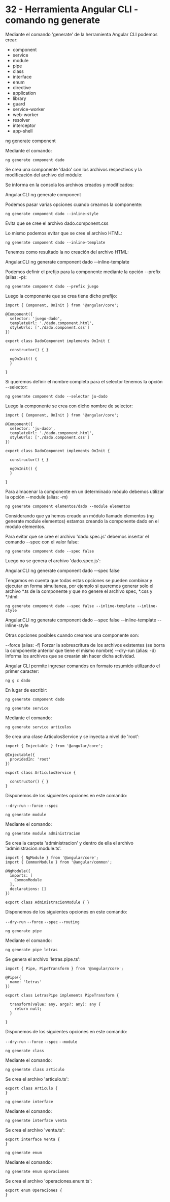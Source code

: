 # 32 - Herramienta Angular CLI - comando ng generate

Mediante el comando 'generate' de la herramienta Angular CLI podemos crear:

- component
- service
- module
- pipe
- class
- interface
- enum
- directive
- application
- library
- guard
- service-worker
- web-worker
- resolver
- interceptor
- app-shell

ng generate component

Mediante el comando:

```ng generate component dado```

Se crea una componente 'dado' con los archivos respectivos y la modificación del archivo del módulo:

Se informa en la consola los archivos creados y modificados:

Angular.CLI ng generate component

Podemos pasar varias opciones cuando creamos la componente:

```ng generate component dado --inline-style```

Evita que se cree el archivo dado.component.css

Lo mismo podemos evitar que se cree el archivo HTML:

```ng generate component dado --inline-template```

Tenemos como resultado la no creación del archivo HTML:

Angular.CLI ng generate component dado --inline-template

Podemos definir el prefijo para la componente mediante la opción --prefix (alias: -p):

```ng generate component dado --prefix juego```

Luego la componente que se crea tiene dicho prefijo:

```
import { Component, OnInit } from '@angular/core';

@Component({
  selector: 'juego-dado',
  templateUrl: './dado.component.html',
  styleUrls: ['./dado.component.css']
})

export class DadoComponent implements OnInit {

  constructor() { }

  ngOnInit() {
  }

}
```

Si queremos definir el nombre completo para el selector tenemos la opción --selector:

```ng generate component dado --selector ju-dado```

Luego la componente se crea con dicho nombre de selector:

```
import { Component, OnInit } from '@angular/core';

@Component({
  selector: 'ju-dado',
  templateUrl: './dado.component.html',
  styleUrls: ['./dado.component.css']
})

export class DadoComponent implements OnInit {

  constructor() { }

  ngOnInit() {
  }

}
```

Para almacenar la componente en un determinado módulo debemos utilizar la opción --module (alias: -m)

```ng generate component elementos/dado --module elementos```

Considerando que ya hemos creado un módulo llamado elementos (ng generate module elementos) 
estamos creando la componente dado en el modulo elementos.

Para evitar que se cree el archivo 'dado.spec.js' debemos insertar el comando --spec con el valor false:

```ng generate component dado --spec false```

Luego no se genera el archivo 'dado.spec.js':

Angular.CLI ng generate component dado --spec false

Tengamos en cuenta que todas estas opciones se pueden combinar y ejecutar en forma simultanea, 
por ejemplo si queremos generar solo el archivo *.ts de la componente y que no genere el archivo spec, *.css y *.html:

```ng generate component dado --spec false --inline-template --inline-style```

Angular.CLI ng generate component dado --spec false --inline-template --inline-style

Otras opciones posibles cuando creamos una componente son:

--force (alias: -f) Forzar la sobrescritura de los archivos existentes (se borra la componente anterior que tiene el mismo nombre)
--dry-run (alias: -d) Informa los archivos que se crearán sin hacer dicha actividad.

Angular CLI permite ingresar comandos en formato resumido utilizando el primer caracter:

```ng g c dado```

En lugar de escribir:

```ng generate component dado```

```ng generate service```

Mediante el comando:

```ng generate service articulos```

Se crea una clase ArticulosService y se inyecta a nivel de 'root':

```
import { Injectable } from '@angular/core';

@Injectable({
  providedIn: 'root'
})

export class ArticulosService {

  constructor() { }
}
```

Disponemos de los siguientes opciones en este comando:

```--dry-run```
```--force```
```--spec```

```ng generate module```

Mediante el comando:

```ng generate module administracion```

Se crea la carpeta 'administracion' y dentro de ella el archivo 'administracion.module.ts'.

```
import { NgModule } from '@angular/core';
import { CommonModule } from '@angular/common';

@NgModule({
  imports: [
    CommonModule
  ],
  declarations: []
})

export class AdministracionModule { }
```

Disponemos de los siguientes opciones en este comando:

```--dry-run```
```--force```
```--spec```
```--routing```

```ng generate pipe```

Mediante el comando:

```ng generate pipe letras```

Se genera el archivo 'letras.pipe.ts':

```
import { Pipe, PipeTransform } from '@angular/core';

@Pipe({
  name: 'letras'
})

export class LetrasPipe implements PipeTransform {

  transform(value: any, args?: any): any {
    return null;
  }

}
```

Disponemos de los siguientes opciones en este comando:

```--dry-run```
```--force```
```--spec```
```--module```

```ng generate class```

Mediante el comando:

```ng generate class articulo```

Se crea el archivo 'articulo.ts':

```
export class Articulo {
}
```

```ng generate interface```

Mediante el comando:

```ng generate interface venta```

Se crea el archivo 'venta.ts':

```
export interface Venta {
}
```

```ng generate enum```

Mediante el comando:

```ng generate enum operaciones```

Se crea el archivo 'operaciones.enum.ts':

```
export enum Operaciones {
}
```
